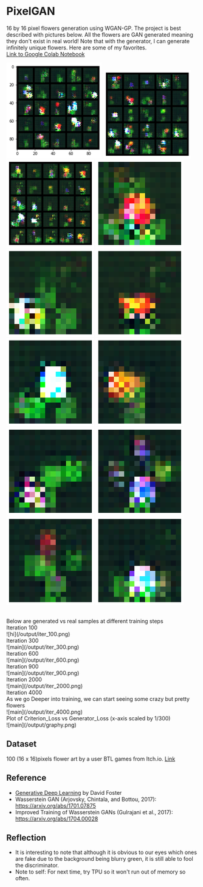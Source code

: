 # PixelGAN
16 by 16 pixel flowers generation using WGAN-GP. The project is best described with pictures below. All the flowers are GAN generated meaning they don't exist in real world! Note that with the generator, I can generate infinitely unique flowers. Here are some of my favorites. <br/>
[Link to Google Colab Notebook](https://colab.research.google.com/drive/1Q5RnFuy6C4dfmyuiHDeFNIpotDYohCi6?usp=sharing)

![main](/output/1.png)
![main](/output/77.png)
![main](/output/88.png)
![main](/output/12.png)
![main](/output/14.png)
![main](/output/13.png)
![main](/output/3.png)
![main](/output/2.png)
![main](/output/9.png)
![main](/output/11.png)
![main](/output/5.png)
![main](/output/10.png)

<br/>
Below are generated vs real samples at different training steps
<br/>
Iteration 100
<br/>
![hi](/output/iter_100.png)
<br/>
Iteration 300
<br/>
![main](/output/iter_300.png)
<br/>
Iteration 600
<br/>
![main](/output/iter_600.png)
<br/>
Iteration 900
<br/>
![main](/output/iter_900.png)
<br/>
Iteration 2000
<br/>
![main](/output/iter_2000.png)
<br/>
Iteration 4000
<br/>
As we go Deeper into training, we can start seeing some crazy but pretty flowers
<br/>
![main](/output/iter_4000.png)
<br/>
Plot of Criterion_Loss vs Generator_Loss (x-axis scaled by 1/300)
<br/>
![main](/output/graphy.png)

## Dataset 
100 (16 x 16)pixels flower art by a user BTL games from Itch.io. [Link](https://btl-games.itch.io/pixel-art-fauna-asset-pack)

## Reference
- [Generative Deep Learning](https://www.oreilly.com/library/view/generative-deep-learning/9781492041931/) by David Foster
- Wasserstein GAN (Arjovsky, Chintala, and Bottou, 2017): https://arxiv.org/abs/1701.07875
- Improved Training of Wasserstein GANs (Gulrajani et al., 2017): https://arxiv.org/abs/1704.00028

## Reflection
- It is interesting to note that although it is obvious to our eyes which ones are fake due to the background being blurry green, it is still able to fool the discriminator. 
- Note to self: For next time, try TPU so it won't run out of memory so often. 
